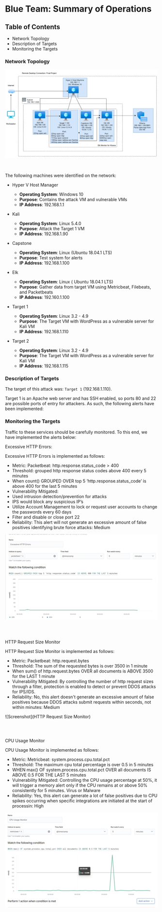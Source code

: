 # Blue Team: Summary of Operations

## Table of Contents
- Network Topology
- Description of Targets
- Monitoring the Targets

### Network Topology

![Screenshot](https://github.com/Jonathan-K88/Cybersecurity-Final-Project/blob/main/Images/Network%20Topology.png)

<br>

The following machines were identified on the network:
- Hyper V Host Manager
  - **Operating System**: Windows 10
  - **Purpose**: Contains the attack VM and vulnerable VMs
  - **IP Address**: 192.168.1.1

- Kali
  - **Operating System**: Linux 5.4.0
  - **Purpose**: Attack the Target 1 VM
  - **IP Address**: 192.168.1.90

- Capstone
  - **Operating System**: Linux (Ubuntu 18.04.1 LTS)
  - **Purpose**: Test system for alerts
  - **IP Address**: 192.168.1.100

- Elk
  - **Operating System**: Linux ( Ubuntu 18.04.1 LTS)
  - **Purpose**: Gather data from target VM using Metricbeat, Filebeats, and Packetbeats 
  - **IP Address**: 192.160.1.100

- Target 1
  - **Operating System**: Linux 3.2 - 4.9
  - **Purpose**: The Target VM with WordPress as a vulnerable server for Kali VM
  - **IP Address**: 192.168.1.110

- Target 2
  - **Operating System**: Linux 3.2 - 4.9
  - **Purpose**: The Target VM with WordPress as a vulnerable server for Kali VM
  - **IP Address**: 192.168.1.115

### Description of Targets

The target of this attack was: `Target 1` (192.168.1.110).

Target 1 is an Apache web server and has SSH enabled, so ports 80 and 22 are possible ports of entry for attackers. As such, the following alerts have been implemented:

### Monitoring the Targets

Traffic to these services should be carefully monitored. To this end, we have implemented the alerts below:

Excessive HTTP Errors:

Excessive HTTP Errors is implemented as follows:

  - Metric: Packetbeat: http.response.status_code > 400
  - Threshold: grouped http response status codes above 400 every 5 minutes
   - When count() GROUPED OVER top 5 ‘http.response.status_code’ is above 400 for the last 5 minutes
  - Vulnerability Mitigated:
   - Used intrusion detection/prevention for attacks
   - IPS would block any suspicious IP’s
   - Utilize Account Management to lock or request user accounts to change the passwords every 60 days
   - Filter and disable or close port 22
  - Reliability: This alert will not generate an excessive amount of false positives identifying brute force attacks: Medium

![Screenshot](https://github.com/Jonathan-K88/Cybersecurity-Final-Project/blob/main/Images/Excessive%20HTTP%20Errors.png)

<br>
<br>

HTTP Request Size Monitor

HTTP Request Size Monitor is implemented as follows:

  - Metric: Packetbeat: http.request.bytes
  - Threshold: The sum of the requested bytes is over 3500 in 1 minute
   - When sum() of http.request.bytes OVER all documents is ABOVE 3500 for the LAST 1 minute
  - Vulnerability Mitigated: By controlling the number of http request sizes through a filter, protection is enabled to detect or prevent DDOS attacks for IPS/IDS.
  - Reliability: No, this alert doesn't generate an excessive amount of false positives because DDOS attacks submit requests within seconds, not within minutes: Medium

![Screenshot](HTTP Request Size Monitor)

<br>
<br>

CPU Usage Monitor

CPU Usage Monitor is implemented as follows:

  - Metric: Metricbeat: system.process.cpu.total.pct
  - Threshold: The maximum cpu total percentage is over 0.5 in 5 minutes
   - WHEN max() OF system.process.cpu.total.pct OVER all documents IS ABOVE 0.5 FOR THE LAST 5 minutes
  - Vulnerability Mitigated: Controlling the CPU usage percentage at 50%, it will trigger a memory alert only if the CPU remains at or above 50% consistently for 5     minutes. Virus or Malware
  - Reliability: Yes, this alert can generate a lot of false positives due to CPU spikes occurring when specific integrations are initiated at the start of processin: High

![Screenshot](https://github.com/Jonathan-K88/Cybersecurity-Final-Project/blob/main/Images/CPU%20Usage%20Monitor.png)
